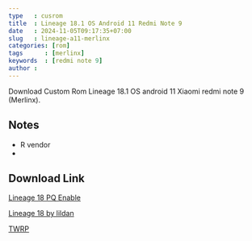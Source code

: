 ```yaml
---
type   : cusrom
title  : Lineage 18.1 OS Android 11 Redmi Note 9
date   : 2024-11-05T09:17:35+07:00
slug   : lineage-a11-merlinx
categories: [rom]
tags      : [merlinx]
keywords  : [redmi note 9]
author :
---
```


Download Custom Rom Lineage 18.1 OS android 11 Xiaomi redmi note 9 (Merlinx).


## Notes
- R vendor
- 

## Download Link
[Lineage 18 PQ Enable](https://t.me/wahyu6070files/1103?single)

[Lineage 18 by lildan](https://t.me/wahyu6070files/1104?single)

[TWRP](https://t.me/wahyu6070files/1105)

